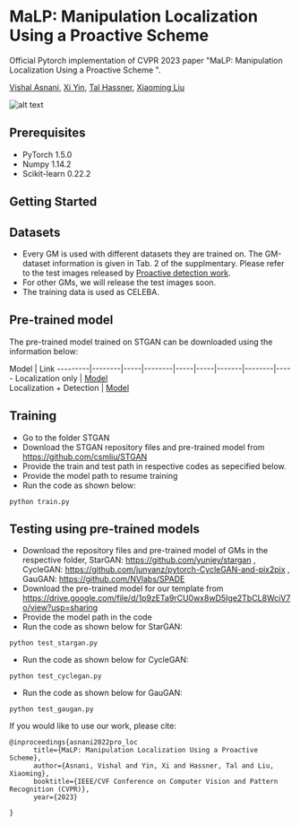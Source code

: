# MaLP: Manipulation Localization Using a Proactive Scheme
Official Pytorch implementation of CVPR 2023 paper "MaLP: Manipulation Localization Using a Proactive Scheme ".

[Vishal Asnani](https://github.com/vishal3477), [Xi Yin](https://xiyinmsu.github.io/), [Tal Hassner](https://talhassner.github.io/home/), [Xiaoming Liu](https://www.cse.msu.edu/~liuxm/index2.html)

![alt text](https://github.com/vishal3477/pro_loc/blob/main/images/teaser_3.png?raw=true)
## Prerequisites

- PyTorch 1.5.0
- Numpy 1.14.2
- Scikit-learn 0.22.2

## Getting Started

## Datasets 
- Every GM is used with different datasets they are trained on. The GM-dataset information is given in Tab. 2 of the supplmentary. Please refer to the test images released by [Proactive detection work](https://github.com/vishal3477/proactive_IMD). 
- For other GMs, we will release the test images soon. 
- The training data is used as CELEBA.

## Pre-trained model
The pre-trained model trained on STGAN can be downloaded using the information below:

Model     | Link 
---------|--------|-----|--------|-----|-----|-------|--------|-----
Localization only | [Model]()    
Localization + Detection | [Model]()    

## Training
- Go to the folder STGAN
- Download the STGAN repository files and pre-trained model from https://github.com/csmliu/STGAN
- Provide the train and test path in respective codes as sepecified below. 
- Provide the model path to resume training
- Run the code as shown below:

```
python train.py
```



## Testing using pre-trained models
- Download the repository files and pre-trained model of GMs in the respective folder, StarGAN: https://github.com/yunjey/stargan , CycleGAN: https://github.com/junyanz/pytorch-CycleGAN-and-pix2pix , GauGAN: https://github.com/NVlabs/SPADE
- Download the pre-trained model for our template from https://drive.google.com/file/d/1p9zETa9rCU0wx8wD5Ige2TbCL8WciV7o/view?usp=sharing
- Provide the model path in the code
- Run the code as shown below for StarGAN:

```
python test_stargan.py
```
- Run the code as shown below for CycleGAN:

```
python test_cyclegan.py
```
- Run the code as shown below for GauGAN:

```
python test_gaugan.py
```


If you would like to use our work, please cite:
```
@inproceedings{asnani2022pro_loc
      title={MaLP: Manipulation Localization Using a Proactive Scheme}, 
      author={Asnani, Vishal and Yin, Xi and Hassner, Tal and Liu, Xiaoming},
      booktitle={IEEE/CVF Conference on Computer Vision and Pattern Recognition (CVPR)},
      year={2023}
      
}
```
